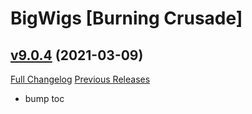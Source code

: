 # BigWigs [Burning Crusade]

## [v9.0.4](https://github.com/BigWigsMods/BigWigs_BurningCrusade/tree/v9.0.4) (2021-03-09)
[Full Changelog](https://github.com/BigWigsMods/BigWigs_BurningCrusade/compare/v9.0.3...v9.0.4) [Previous Releases](https://github.com/BigWigsMods/BigWigs_BurningCrusade/releases)

- bump toc  
